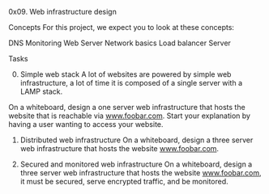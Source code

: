 0x09. Web infrastructure design

Concepts
For this project, we expect you to look at these concepts:

DNS
Monitoring
Web Server
Network basics
Load balancer
Server

Tasks

0. Simple web stack
A lot of websites are powered by simple web infrastructure, a lot of time
it is composed of a single server with a LAMP stack.

On a whiteboard, design a one server web infrastructure that hosts the website
that is reachable via www.foobar.com. Start your explanation by having a user
wanting to access your website.

1. Distributed web infrastructure
On a whiteboard, design a three server web infrastructure that hosts the website
www.foobar.com.

2. Secured and monitored web infrastructure
On a whiteboard, design a three server web infrastructure that hosts the website
www.foobar.com, it must be secured, serve encrypted traffic, and be monitored.
